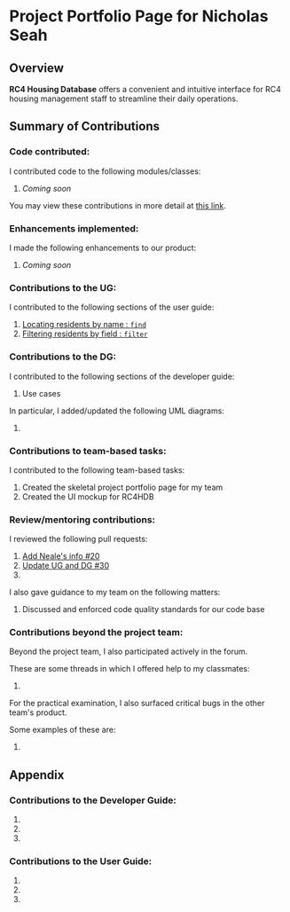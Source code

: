 # Project Portfolio Page for Nicholas Seah

## Overview

**RC4 Housing Database** offers a convenient and intuitive interface for RC4 housing management staff to streamline their daily operations.
## Summary of Contributions

### Code contributed:

I contributed code to the following modules/classes:
1. *Coming soon*

You may view these contributions in more detail at [this link](https://nus-cs2103-ay2223s1.github.io/tp-dashboard/?search=nseah21&breakdown=true).

<!-- Please replace the placeholder in the above URL with your github username. -->

### Enhancements implemented:

I made the following enhancements to our product:
1. *Coming soon*

### Contributions to the UG:

I contributed to the following sections of the user guide:
1. [Locating residents by name : `find`](https://ay2223s1-cs2103t-w12-3.github.io/tp/UserGuide.html#locating-residents-by-name--find)
2. [Filtering residents by field : `filter`](https://ay2223s1-cs2103t-w12-3.github.io/tp/UserGuide.html#filtering-residents-by-field--filter)

### Contributions to the DG:

I contributed to the following sections of the developer guide:
1. Use cases

In particular, I added/updated the following UML diagrams:
1. []()

<!-- Provide links to the diagrams in the appendix at the bottom of the page -->

### Contributions to team-based tasks:

I contributed to the following team-based tasks:
1. Created the skeletal project portfolio page for my team
2. Created the UI mockup for RC4HDB

### Review/mentoring contributions:

I reviewed the following pull requests:
1. [Add Neale's info #20](https://github.com/AY2223S1-CS2103T-W12-3/tp/pull/20)
2. [Update UG and DG #30](https://github.com/AY2223S1-CS2103T-W12-3/tp/pull/30)
3.

I also gave guidance to my team on the following matters:
1. Discussed and enforced code quality standards for our code base

### Contributions beyond the project team:

Beyond the project team, I also participated actively in the forum.

These are some threads in which I offered help to my classmates:
1. []()

<!-- Provide links to the threads here -->

For the practical examination, I also surfaced critical bugs in the other team's product.

Some examples of these are:
1. []()

## Appendix

### Contributions to the Developer Guide:

1. ![]()
2. ![]()
3. ![]()

<!-- Embed the diagrams here -->

### Contributions to the User Guide:

1. ![]()
2. ![]()
3. ![]()

<!-- Embed the diagrams here -->